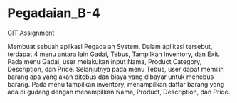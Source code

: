 # Pegadaian_B-4
GIT Assignment

Membuat sebuah aplikasi Pegadaian System. Dalam aplikasi tersebut, terdapat 4 menu antara lain Gadai, Tebus, Tampilkan Inventory, dan Exit. Pada menu Gadai, user melakukan input Nama, Product Category, Description, dan Price. Selanjutnya pada menu Tebus, user dapat memilih barang apa yang akan ditebus dan biaya yang dibayar untuk menebus barang. Pada menu tampilkan inventory, menampilkan daftar barang yang ada di gudang dengan menampilkan Nama, Product, Description, dan Price.
